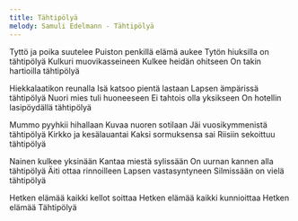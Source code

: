 ```yaml
---
title: Tähtipölyä
melody: Samuli Edelmann - Tähtipölyä
---
```

Tyttö ja poika suutelee
Puiston penkillä elämä aukee
Tytön hiuksilla on tähtipölyä
Kulkuri muovikasseineen
Kulkee heidän ohitseen
On takin hartioilla tähtipölyä

Hiekkalaatikon reunalla
Isä katsoo pientä lastaan
Lapsen ämpärissä tähtipölyä
Nuori mies tuli huoneeseen
Ei tahtois olla yksikseen
On hotellin lasipöydällä tähtipölyä

Mummo pyyhkii hihallaan
Kuvaa nuoren sotilaan
Jäi vuosikymmenistä tähtipölyä
Kirkko ja kesälauantai
Kaksi sormuksensa sai
Riisiin sekoittuu tähtipölyä

Nainen kulkee yksinään
Kantaa miestä sylissään
On uurnan kannen alla tähtipölyä
Äiti ottaa rinnoilleen
Lapsen vastasyntyneen
Silmissään on vielä tähtipölyä

Hetken elämää kaikki kellot soittaa
Hetken elämää kaikki kunnioittaa
Hetken elämää
Tähtipölyä 
